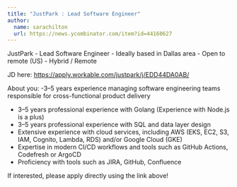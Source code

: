 ```yaml
---
title: "JustPark : Lead Software Engineer"
author:
  name: sarachilton
  url: https://news.ycombinator.com/item?id=44160627
---
```

JustPark - Lead Software Engineer - Ideally based in Dallas area - Open to remote (US) - Hybrid &#x2F; Remote

JD here: <a href="https:&#x2F;&#x2F;apply.workable.com&#x2F;justpark&#x2F;j&#x2F;EDD44DA0AB&#x2F;" rel="nofollow">https:&#x2F;&#x2F;apply.workable.com&#x2F;justpark&#x2F;j&#x2F;EDD44DA0AB&#x2F;</a>

About you: 
-3–5 years experience managing software engineering teams responsible for cross-functional product delivery
- 3–5 years professional experience with Golang (Experience with Node.js is a plus)
- 3–5 years professional experience with SQL and data layer design
- Extensive experience with cloud services, including AWS (EKS, EC2, S3, IAM, Cognito, Lambda, RDS) and&#x2F;or Google Cloud (GKE)
- Expertise in modern CI&#x2F;CD workflows and tools such as GitHub Actions, Codefresh or ArgoCD
- Proficiency with tools such as JIRA, GitHub, Confluence

If interested, please apply directly using the link above!
<JobApplication />
